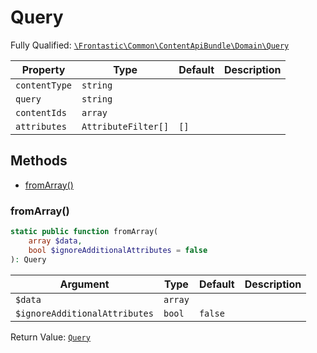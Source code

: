 #  Query

Fully Qualified: [`\Frontastic\Common\ContentApiBundle\Domain\Query`](../../../../src/php/ContentApiBundle/Domain/Query.php)



Property|Type|Default|Description
--------|----|-------|-----------
`contentType`|`string`||
`query`|`string`||
`contentIds`|`array`||
`attributes`|`AttributeFilter[]`|`[]`|

## Methods

* [fromArray()](#fromarray)


### fromArray()


```php
static public function fromArray(
    array $data,
    bool $ignoreAdditionalAttributes = false
): Query
```






Argument|Type|Default|Description
--------|----|-------|-----------
`$data`|`array`||
`$ignoreAdditionalAttributes`|`bool`|`false`|

Return Value: [`Query`](Query.md)

